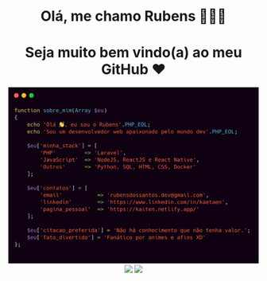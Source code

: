 <h1 align="center">Olá, me chamo Rubens 👨🏿‍💻 </h1>
<h1 align="center">Seja muito bem vindo(a) ao meu GitHub ♥️ </h1>
  
<p align="center" style="margin: 0; padding:0">
  <img width="800px" style="margin: 0; padding:0" src="main.png" border="0">
</p>

<p align="center" style="margin: 0; padding:0">
  <img width="400px" src="https://github-readme-stats.vercel.app/api/top-langs/?username=kaetaen&hide=html&layout=compact&theme=radical" />
  <img width="400px" src="https://github-readme-stats.vercel.app/api?username=kaetaen&theme=radical&show_icons=true" />
</p>


<!--

function sobre_mim(Array $eu)
{
    echo 'Olá 👋, eu sou o Rubens'.PHP_EOL;
    echo 'Sou um desenvolvedor web apaixonado pelo mundo dev'.PHP_EOL;

    $eu['minha_stack'] = [
      'PHP'         => 'Laravel',
    	'JavaScript'  => 'NodeJS, ReactJS e React Native',
    	'Outros'      => 'Python, SQL, HTML, CSS, Docker'
  	];

  	$eu['contatos'] = [
    	'email'           => 'rubensdossantos.dev@gmail.com',
    	'linkedin'        => 'https://www.linkedin.com/in/kaetaen',
    	'pagina_pessoal'  => 'https://kaiten.netlify.app/'
  	];

  	$eu['citacao_preferida'] = 'Não há conhecimento que não tenha valor.';
    $eu['fato_divertido'] = 'Fanático por animes e afins XD'
};

-->
